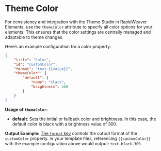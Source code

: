 # Theme Color

For consistency and integration with the Theme Studio in RapidWeaver Elements, use the `themeColor` attribute to specify all color options for your elements. This ensures that the color settings are centrally managed and adaptable to theme changes.

Here’s an example configuration for a color property:

```json
{
    "title": "Color",
    "id": "customColor",
    "format": "text-{{value}}",
    "themeColor": {
        "default": {
            "name": "black",
            "brightness": 300
        }
    }
}
```

**Usage of `themeColor`:**

* **default**: Sets the initial or fallback color and brightness. In this case, the default color is black with a brightness value of 300.

**Output Example:** [The `format` key](../format.md) controls the output format of the `customColor` property. In your template files, referencing `{{customColor}}` with the example configuration above would output: `text-black-300`.
